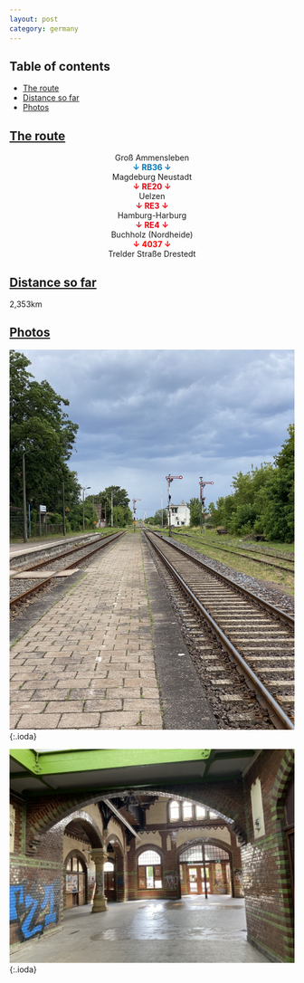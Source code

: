```yaml
---
layout: post
category: germany
---
```



## Table of contents
- [The route](#the-route)
- [Distance so far](#distance-so-far)
- [Photos](#photos)


## [The route](#the-route)

<center> Groß Ammensleben </center>

<center> <span style="color:#0077ba "> <b> ↓ RB36 ↓ </b> </span> </center>

<center> Magdeburg Neustadt </center>

<center> <span style="color:#e30613 "> <b> ↓ RE20 ↓ </b> </span> </center>

<center> Uelzen </center>

<center> <span style="color:#e30613 "> <b> ↓ RE3 ↓ </b> </span> </center>

<center> Hamburg-Harburg </center>

<center> <span style="color:#e30613 "> <b> ↓ RE4 ↓ </b> </span> </center>

<center> Buchholz (Nordheide) </center>

<center> <span style="color:red "> <b> ↓ 4037 ↓ </b> </span> </center>

<center> Trelder Straße Drestedt </center>




## [Distance so far](#distance-so-far)

2,353km

## [Photos](#photos)

![theme logo](pictures/191-min.JPG){:.ioda}

![theme logo](pictures/192-min.JPG){:.ioda}









